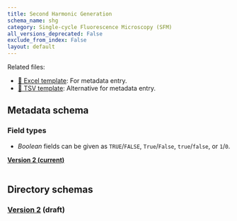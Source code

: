 ```yaml
---
title: Second Harmonic Generation
schema_name: shg
category: Single-cycle Fluorescence Microscopy (SFM)
all_versions_deprecated: False
exclude_from_index: False
layout: default
---
```


Related files:

- [📝 Excel template](https://raw.githubusercontent.com/hubmapconsortium/dataset-metadata-spreadsheet/main/shg/latest/shg.xlsx): For metadata entry.
- [📝 TSV template](https://raw.githubusercontent.com/hubmapconsortium/dataset-metadata-spreadsheet/main/shg/latest/shg.tsv): Alternative for metadata entry.



## Metadata schema

### Field types
- *Boolean* fields can be given as `TRUE`/`FALSE`, `True`/`False`, `true`/`false`, or `1`/`0`.  


<summary><a href="https://openview.metadatacenter.org/templates/https:%2F%2Frepo.metadatacenter.org%2Ftemplates%2Fb21f206d-6fbe-4217-975a-da3a940fbdaa"><b>Version 2 (current)</b></a></summary>



<br>

## Directory schemas
### [Version 2](https://docs.google.com/spreadsheets/d/1KLY5iXZbbb_5RNR_lZgGSqHiAKBbe34YrtrywSuUC3M) (draft)

